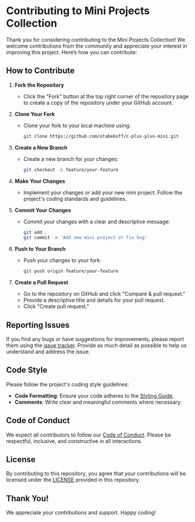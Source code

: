 # Contributing to Mini Projects Collection

Thank you for considering contributing to the Mini Projects Collection! We welcome contributions from the community and appreciate your interest in improving this project. Here’s how you can contribute:

## How to Contribute

1. **Fork the Repository**
   - Click the "Fork" button at the top right corner of the repository page to create a copy of the repository under your GitHub account.

2. **Clone Your Fork**
   - Clone your fork to your local machine using:
     ```bash
     git clone https://github.com/otabekoff/c-plus-plus-mini.git
     ```

3. **Create a New Branch**
   - Create a new branch for your changes:
     ```bash
     git checkout -b feature/your-feature
     ```

4. **Make Your Changes**
   - Implement your changes or add your new mini project. Follow the project's coding standards and guidelines.

5. **Commit Your Changes**
   - Commit your changes with a clear and descriptive message:
     ```bash
     git add .
     git commit -m 'Add new mini project or fix bug'
     ```

6. **Push to Your Branch**
   - Push your changes to your fork:
     ```bash
     git push origin feature/your-feature
     ```

7. **Create a Pull Request**
   - Go to the repository on GitHub and click "Compare & pull request."
   - Provide a descriptive title and details for your pull request.
   - Click "Create pull request."

## Reporting Issues

If you find any bugs or have suggestions for improvements, please report them using the [issue tracker](https://github.com/otabekoff/c-plus-plus-mini/issues). Provide as much detail as possible to help us understand and address the issue.

## Code Style

Please follow the project's coding style guidelines:
- **Code Formatting**: Ensure your code adheres to the [Styling Guide](STYLING.md).
- **Comments**: Write clear and meaningful comments where necessary.

## Code of Conduct

We expect all contributors to follow our [Code of Conduct](CODE_OF_CONDUCT.md). Please be respectful, inclusive, and constructive in all interactions.

## License

By contributing to this repository, you agree that your contributions will be licensed under the [LICENSE](LICENSE) provided in this repository.

## Thank You!

We appreciate your contributions and support. Happy coding!
